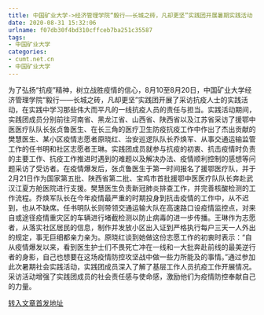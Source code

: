 ```yaml
---
title: 中国矿业大学->经济管理学院“毅行——长城之砖，凡却更坚”实践团开展暑期实践活动 | cumt.net.cn
date: 2020-08-31 15:32:06
urlname: f07db30f4bd310cffceb7ba251c35587
tags: 
- 中国矿业大学
categories:
- cumt.net.cn
- 中国矿业大学
---
```

为了弘扬“抗疫”精神，树立战胜疫情的信心，8月10至8月20日，中国矿业大学经济管理学院“毅行——长城之砖，凡却更坚”实践团开展了采访抗疫人士的实践活动，在实践中学习那些伟大而平凡的一线抗疫人员的责任与担当。实践活动期间，实践团成员分别前往河南省、黑龙江省、山西省、陕西省以及江苏省采访了援鄂中医医疗队队长张贞鲁医生、在长三角的医疗卫生防疫抗疫工作中作出了杰出贡献的樊慧医生、某小区疫情志愿者原晓红、治安巡逻队队长乔焕军、从事交通运输监管工作的任书明和社区志愿者王琳。实践团成员就参与抗疫的初衷、抗击疫情时负责的主要工作、抗疫工作推进时遇到的难题以及解决办法、疫情顺利控制的感想等问题采访了受访者。在疫情爆发后，张贞鲁医生于第一时间报名了援鄂医疗队，并于2月21日作为国家第五批、陕西省第二批、宝鸡市首批援鄂中医医疗队队长奔赴武汉江夏方舱医院进行支援。樊慧医生负责新冠肺炎排查工作，并完善核酸检测的工作流程。乔焕军队长在今年疫情最严重的时期投身到抗击疫情的工作中，从不迟到，也从不缺席。任书明队长则带领交通运输大队在高速路口设疫情监控点，对来自或途径疫情重灾区的车辆进行堵截检测以防止病毒的进一步传播。王琳作为志愿者，从落实社区居民的信息，制作并发放小区出入证到严格执行每户三天一人外出的规定，事无巨细都亲力亲为。原晓红谈到她做这份志愿工作的初衷时表示：“自从疫情爆发以来，看到医生护士们不畏死亡冲在一线和一大批奔赴前线的最美逆行者的身影，自己也想要在这场疫情防控攻坚战中做一些力所能及的事情。”通过参加此次暑期社会实践活动，实践团成员深入了解了基层工作人员抗疫工作开展情况。采访活动增强了实践团成员的社会责任感与使命感，激励他们为疫情防控奉献自己的力量。



[转入文章首发地址](http://xwzx.cumt.edu.cn/c0/d4/c523a573652/page.htm)